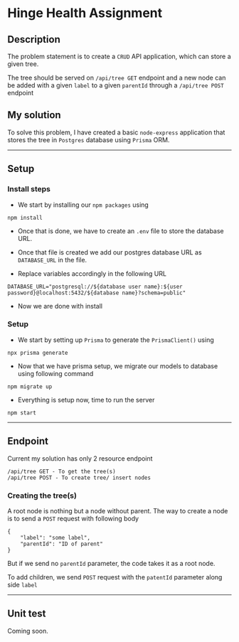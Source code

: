 # Hinge Health Assignment

## Description
The problem statement is to create a `CRUD` API application,
which can store a given tree.

The tree should be served on `/api/tree GET` endpoint and 
a new node can be added with a given `label` to a given `parentId`
through a `/api/tree POST` endpoint

## My solution
To solve this problem, I have created a basic `node-express` application
that stores the tree in `Postgres` database using `Prisma` ORM.

---
## Setup

### Install steps
- We start by installing our `npm packages` using
```shell
npm install
```
- Once that is done, we have to create an `.env` file to store the database URL.

- Once that file is created we add our postgres database URL as `DATABASE_URL` in the file.

- Replace variables accordingly in the following URL

```env
DATABASE_URL="postgresql://${database user name}:${user password}@localhost:5432/${database name}?schema=public"
```
- Now we are done with install


### Setup
- We start by setting up `Prisma` to generate the `PrismaClient()` using
```shell
npx prisma generate
```
- Now that we have prisma setup, we migrate our models to database using following command
```shell
npm migrate up
```
- Everything is setup now, time to run the server
```shell
npm start
```
---

## Endpoint
Current my solution has only 2 resource endpoint
```
/api/tree GET - To get the tree(s)
/api/tree POST - To create tree/ insert nodes
```

### Creating the tree(s)
A root node is nothing but a node without parent.
The way to create a node is to send a `POST` request with following body
```
{
	"label": "some label",
	"parentId": "ID of parent"
}
```
But if we send no `parentId` parameter, the code takes it as a root node.

To add children, we send `POST` request with the `patentId` parameter along side `label`

---
## Unit test
Coming soon.
